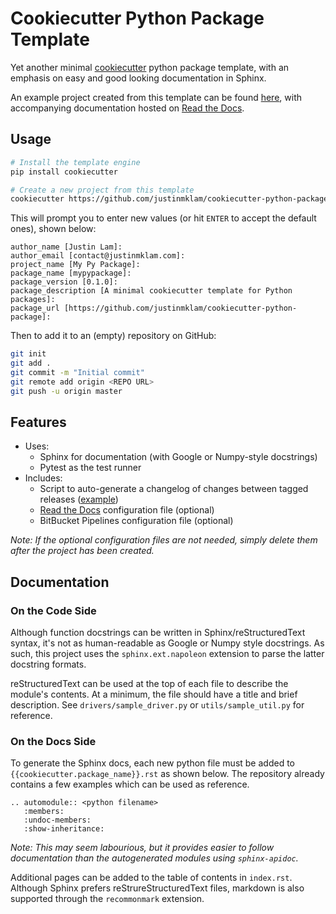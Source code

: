 # Cookiecutter Python Package Template

Yet another minimal [cookiecutter](https://github.com/cookiecutter/cookiecutter) python package template, with an emphasis on easy and good looking documentation in Sphinx.

An example project created from this template can be found [here](https://github.com/justinmklam/example-python-package), with accompanying documentation hosted on [Read the Docs](https://example-python-package.readthedocs.io/en/latest/README.html).

## Usage

```bash
# Install the template engine
pip install cookiecutter

# Create a new project from this template
cookiecutter https://github.com/justinmklam/cookiecutter-python-package
```

This will prompt you to enter new values (or hit `ENTER` to accept the default ones), shown below:

```
author_name [Justin Lam]:
author_email [contact@justinmklam.com]:
project_name [My Py Package]:
package_name [mypypackage]:
package_version [0.1.0]:
package_description [A minimal cookiecutter template for Python packages]:
package_url [https://github.com/justinmklam/cookiecutter-python-package]:
```

Then to add it to an (empty) repository on GitHub:

```bash
git init
git add .
git commit -m "Initial commit"
git remote add origin <REPO URL>
git push -u origin master
```

## Features

* Uses:
    * Sphinx for documentation (with Google or Numpy-style docstrings)
    * Pytest as the test runner
* Includes:
    * Script to auto-generate a changelog of changes between tagged releases ([example](https://github.com/justinmklam/example-python-package/blob/master/CHANGELOG.md))
    * [Read the Docs](https://readthedocs.org/) configuration file (optional)
    * BitBucket Pipelines configuration file (optional)

*Note: If the optional configuration files are not needed, simply delete them after the project has been created.*

## Documentation

### On the Code Side

Although function docstrings can be written in Sphinx/reStructuredText syntax, it's not as human-readable as Google or Numpy style docstrings. As such, this project uses the `sphinx.ext.napoleon` extension to parse the latter docstring formats.

reStructuredText can be used at the top of each file to describe the module's contents. At a minimum, the file should have a title and brief description. See `drivers/sample_driver.py` or `utils/sample_util.py` for reference.

### On the Docs Side

To generate the Sphinx docs, each new python file must be added to `{{cookiecutter.package_name}}.rst` as shown below. The repository already contains a few examples which can be used as reference.

```
.. automodule:: <python filename>
   :members:
   :undoc-members:
   :show-inheritance:
```

*Note: This may seem labourious, but it provides easier to follow documentation than the autogenerated modules using `sphinx-apidoc`.*

Additional pages can be added to the table of contents in `index.rst`. Although Sphinx prefers reStrureStructuredText files, markdown is also supported through the `recommonmark` extension.

